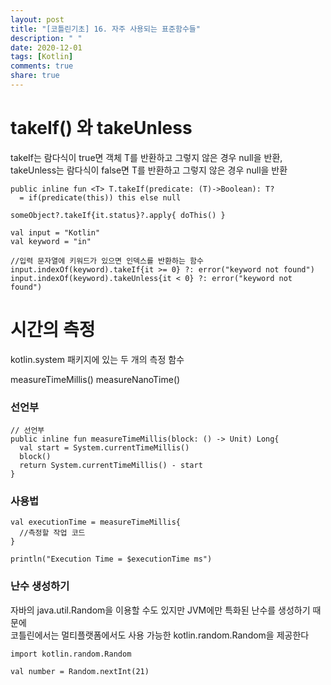 ```yaml
---
layout: post
title: "[코틀린기초] 16. 자주 사용되는 표준함수들"
description: " "
date: 2020-12-01
tags: [Kotlin]
comments: true
share: true
---    
```



# takeIf() 와 takeUnless  

takeIf는 람다식이 true면 객체 T를 반환하고 그렇지 않은 경우 null을 반환,  
takeUnless는 람다식이 false면 T를 반환하고 그렇지 않은 경우 null을 반환  

```
public inline fun <T> T.takeIf(predicate: (T)->Boolean): T?
  = if(predicate(this)) this else null
```

```
someObject?.takeIf{it.status}?.apply{ doThis() }
```

```
val input = "Kotlin"
val keyword = "in"

//입력 문자열에 키워드가 있으면 인덱스를 반환하는 함수
input.indexOf(keyword).takeIf{it >= 0} ?: error("keyword not found")
input.indexOf(keyword).takeUnless{it < 0} ?: error("keyword not found")
```

# 시간의 측정  

kotlin.system 패키지에 있는 두 개의 측정 함수  

measureTimeMillis() measureNanoTime()  

### 선언부 

```
// 선언부 
public inline fun measureTimeMillis(block: () -> Unit) Long{
  val start = System.currentTimeMillis()
  block()
  return System.currentTimeMillis() - start
}

```

### 사용법


```
val executionTime = measureTimeMillis{
  //측정할 작업 코드
}

println("Execution Time = $executionTime ms")

```

### 난수 생성하기  

자바의 java.util.Random을 이용할 수도 있지만 JVM에만 특화된 난수를 생성하기 때문에  
코틀린에서는 멀티플랫폼에서도 사용 가능한 kotlin.random.Random을 제공한다  

```
import kotlin.random.Random

val number = Random.nextInt(21)
```
